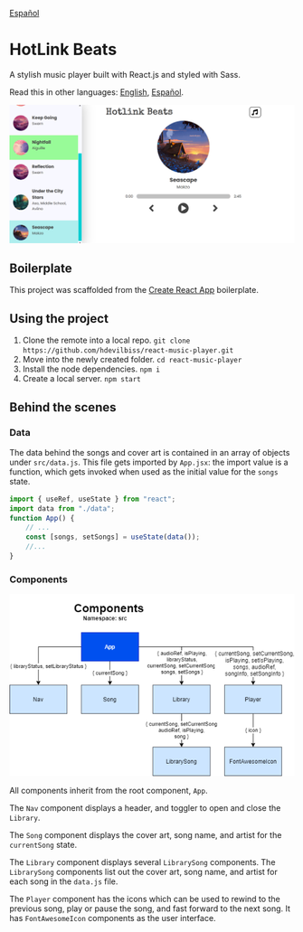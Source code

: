 [Español](README-ESP.md)

# HotLink Beats

A stylish music player built with React.js and styled with Sass.

Read this in other languages: [English](README.md), [Español](README-ESP.md).

![A screenshot of the music app showing cover art, song details, buttons to play the songs, and a library of all the songs](docs/images/Screenshot.png)

## Boilerplate

This project was scaffolded from the [Create React App](https://github.com/facebook/create-react-app) boilerplate.

## Using the project

1. Clone the remote into a local repo. `git clone https://github.com/hdevilbiss/react-music-player.git`
1. Move into the newly created folder. `cd react-music-player`
1. Install the node dependencies. `npm i`
1. Create a local server. `npm start`

## Behind the scenes

### Data

The data behind the songs and cover art is contained in an array of objects under `src/data.js`. This file gets imported by `App.jsx`: the import value is a function, which gets invoked when used as the initial value for the `songs` state.

```jsx
import { useRef, useState } from "react";
import data from "./data";
function App() {
    // ...
    const [songs, setSongs] = useState(data());
    //...
}
```

### Components

![Diagram showing App, Song, Library, Player, and LibrarySong components of the Music App](docs/images/MusicApp.png)

All components inherit from the root component, `App`.

The `Nav` component displays a header, and toggler to open and close the `Library`.

The `Song` component displays the cover art, song name, and artist for the `currentSong` state.

The `Library` component displays several `LibrarySong` components. The `LibrarySong` components list out the cover art, song name, and artist for each song in the `data.js` file.

The `Player` component has the icons which can be used to rewind to the previous song, play or pause the song, and fast forward to the next song. It has `FontAwesomeIcon` components as the user interface.
